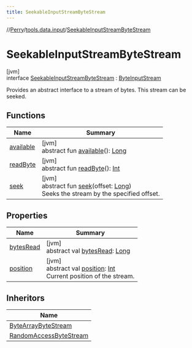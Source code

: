 ```yaml
---
title: SeekableInputStreamByteStream
---
```

//[Perry](../../../index.html)/[tools.data.input](../index.html)/[SeekableInputStreamByteStream](index.html)



# SeekableInputStreamByteStream



[jvm]\
interface [SeekableInputStreamByteStream](index.html) : [ByteInputStream](../-byte-input-stream/index.html)

Provides an abstract interface to a stream of bytes. This stream can be seeked.



## Functions


| Name | Summary |
|---|---|
| [available](../-byte-input-stream/available.html) | [jvm]<br>abstract fun [available](../-byte-input-stream/available.html)(): [Long](https://kotlinlang.org/api/latest/jvm/stdlib/kotlin/-long/index.html) |
| [readByte](../-byte-input-stream/read-byte.html) | [jvm]<br>abstract fun [readByte](../-byte-input-stream/read-byte.html)(): [Int](https://kotlinlang.org/api/latest/jvm/stdlib/kotlin/-int/index.html) |
| [seek](seek.html) | [jvm]<br>abstract fun [seek](seek.html)(offset: [Long](https://kotlinlang.org/api/latest/jvm/stdlib/kotlin/-long/index.html))<br>Seeks the stream by the specified offset. |


## Properties


| Name | Summary |
|---|---|
| [bytesRead](../-byte-input-stream/bytes-read.html) | [jvm]<br>abstract val [bytesRead](../-byte-input-stream/bytes-read.html): [Long](https://kotlinlang.org/api/latest/jvm/stdlib/kotlin/-long/index.html) |
| [position](position.html) | [jvm]<br>abstract val [position](position.html): [Int](https://kotlinlang.org/api/latest/jvm/stdlib/kotlin/-int/index.html)<br>Current position of the stream. |


## Inheritors


| Name |
|---|
| [ByteArrayByteStream](../-byte-array-byte-stream/index.html) |
| [RandomAccessByteStream](../-random-access-byte-stream/index.html) |

